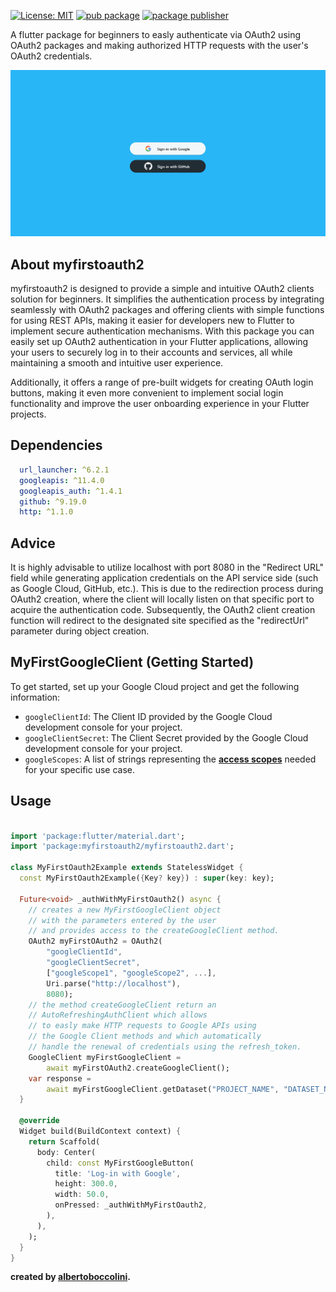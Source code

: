 [![License: MIT](https://img.shields.io/badge/License-MIT-yellow.svg)](https://opensource.org/licenses/MIT) [![pub package](https://img.shields.io/badge/pub-v1.0.1-blue)](https://pub.dev/packages/myfirstoauth2) [![package publisher](https://img.shields.io/badge/publisher-albertoboccolini-blue)](https://pub.dev/packages/myfirstoauth2/publisher)

A flutter package for beginners to easly authenticate via OAuth2 using OAuth2 packages and making authorized HTTP requests with the user's OAuth2 credentials.

![myfirstoauth2image](https://raw.githubusercontent.com/albertoboccolini/myfirstoauth2/main/images/myfirstoauth2.png)

## About myfirstoauth2

myfirstoauth2 is designed to provide a simple and intuitive OAuth2 clients solution for beginners. It simplifies the authentication process by integrating seamlessly with OAuth2 packages and offering clients with simple functions for using REST APIs, making it easier for developers new to Flutter to implement secure authentication mechanisms. With this package you can easily set up OAuth2 authentication in your Flutter applications, allowing your users to securely log in to their accounts and services, all while maintaining a smooth and intuitive user experience.

Additionally, it offers a range of pre-built widgets for creating OAuth login buttons, making it even more convenient to implement social login functionality and improve the user onboarding experience in your Flutter projects.
## Dependencies

```yaml
  url_launcher: ^6.2.1
  googleapis: ^11.4.0
  googleapis_auth: ^1.4.1
  github: ^9.19.0
  http: ^1.1.0
```
## Advice

It is highly advisable to utilize localhost with port 8080 in the "Redirect URL" field while generating application credentials on the API service side (such as Google Cloud, GitHub, etc.). This is due to the redirection process during OAuth2 creation, where the client will locally listen on that specific port to acquire the authentication code. Subsequently, the OAuth2 client creation function will redirect to the designated site specified as the "redirectUrl" parameter during object creation.
## MyFirstGoogleClient (Getting Started)

To get started, set up your Google Cloud project and get the following information:

- `googleClientId`: The Client ID provided by the Google Cloud development console for your project.
- `googleClientSecret`: The Client Secret provided by the Google Cloud development console for your project.
- `googleScopes`: A list of strings representing the **[access scopes](https://developers.google.com/identity/protocols/oauth2/scopes)** needed for your specific use case.
## Usage

```dart

import 'package:flutter/material.dart';
import 'package:myfirstoauth2/myfirstoauth2.dart';

class MyFirstOauth2Example extends StatelessWidget {
  const MyFirstOauth2Example({Key? key}) : super(key: key);

  Future<void> _authWithMyFirstOauth2() async {
    // creates a new MyFirstGoogleClient object
    // with the parameters entered by the user
    // and provides access to the createGoogleClient method.
    OAuth2 myFirstOAuth2 = OAuth2(
        "googleClientId",
        "googleClientSecret",
        ["googleScope1", "googleScope2", ...],
        Uri.parse("http://localhost"),
        8080);
    // the method createGoogleClient return an
    // AutoRefreshingAuthClient which allows
    // to easly make HTTP requests to Google APIs using
    // the Google Client methods and which automatically
    // handle the renewal of credentials using the refresh_token.
    GoogleClient myFirstGoogleClient =
        await myFirstOAuth2.createGoogleClient();
    var response =
        await myFirstGoogleClient.getDataset("PROJECT_NAME", "DATASET_NAME");
  }

  @override
  Widget build(BuildContext context) {
    return Scaffold(
      body: Center(
        child: const MyFirstGoogleButton(
          title: 'Log-in with Google',
          height: 300.0,
          width: 50.0,
          onPressed: _authWithMyFirstOauth2,
        ),
      ),
    );
  }
}
```

**created by [albertoboccolini](https://github.com/albertoboccolini).**